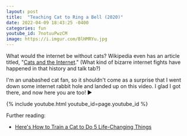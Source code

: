 ```yaml
---
layout: post
title:  "Teaching Cat to Ring a Bell (2020)"
date: 2022-04-09 18:43:25 -0400
categories: fun
youtube_id: 7notuuPwzCM
image: https://i.imgur.com/BlHMRYu.jpg
---
```

What would the internet be without cats? Wikipedia even has an article titled, "[Cats and the Internet](https://en.wikipedia.org/wiki/Cats_and_the_Internet)." (What kind of bizarre internet fights have happened in that history and talk tab?)

I'm an unabashed cat fan, so it shouldn't come as a surprise that I went down some internet rabbit hole and landed up on this video. I glad I got there, and now here you are too! ▶️

{% include youtube.html youtube_id=page.youtube_id %}

Further reading:
* [Here's How to Train a Cat to Do 5 Life-Changing Things](https://www.rd.com/list/how-to-train-a-cat/)